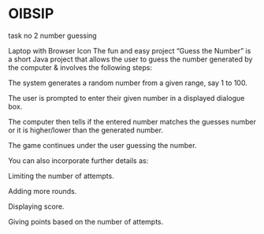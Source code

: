 # OIBSIP
task no 2 number guessing

Laptop with Browser Icon
The fun and easy project “Guess the Number” is a short Java project that allows the user to guess the number generated by the computer & involves the following steps:

The system generates a random number from a given range, say 1 to 100.

The user is prompted to enter their given number in a displayed dialogue box.

The computer then tells if the entered number matches the guesses number or it is higher/lower than the generated number.

The game continues under the user guessing the number.

You can also incorporate further details as:

Limiting the number of attempts.

Adding more rounds.

Displaying score.

Giving points based on the number of attempts.
